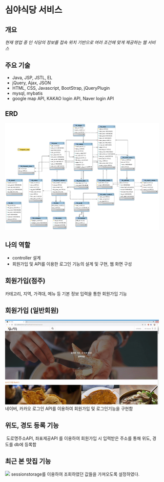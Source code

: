 # 심야식당 서비스



## 개요
*현재 영업 중 인 식당의 정보를 
접속 위치 기반으로 여러 조건에 맞게 제공하는 웹 서비스*

## 주요 기술
- Java, JSP, JSTL, EL
- jQuery, Ajax, JSON
- HTML, CSS, Javascript, BootStrap, jQueryPlugin
- mysql, mybatis
- google map API, KAKAO login API,  Naver login API

## ERD
![](images/erd.png)


## 나의 역할
- controller 설계
- 회원가입 및 API를 이용한 로그인 기능의 설계 및 구현, 웹 화면 구성

## 회원가입(점주)
카테고리, 지역, 가격대, 메뉴 등 기본 정보 입력을 통한 회원가입 기능

## 회원가입 (일반회원)
![](images/naver_login.gif)<br>
네이버, 카카오 로그인 API를 이용하여 회원가입 및 로그인기능을 구현함

## 위도, 경도 등록 기능
![]()
도로명주소API, 좌표제공API 를 이용하여 회원가입 시 입력받은 주소를 통해 위도, 경도를 db에 등록함


## 최근 본 맛집 기능
![](images/recent_store.gif)
sessionstorage를 이용하여 조회하였던 값들을 가져오도록 설정하였다.
